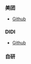 ### 美团
+ [Github](https://github.com/Meituan-Dianping/Leaf)


### DIDI
+ [Github](https://github.com/didi/tinyid)


### 自研
